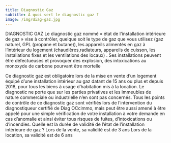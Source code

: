 ```yaml
---
title: Diagnostic Gaz
subtitle: A quoi sert le diagnostic gaz ?
image: /img/diag-gaz.jpg
---
```


DIAGNOSTIC GAZ
Le diagnostic gaz nommé « état de l'installation intérieure de gaz » vise à contrôler, quelque soit le type de gaz que vous utilisez (gaz naturel, GPL (propane et butane)), les appareils alimentés en gaz à l’intérieur du logement (chaudières,radiateurs, appareils de cuisson, les installations fixes et les ventilations des locaux) .
Ses installations peuvent être défectueuses et provoquer des explosion, des intoxications au monoxyde de carbone pourvant être mortelle
 
Ce diagnostic gaz est obligatoire lors de la mise en vente d’un logement équipé d’une installation intérieur au gaz datant de 15 ans ou plus et depuis 2018, pour tous les biens à usage d’habitation mis à la location. Le diagnostic ne porte que sur les parties privatives et les immeubles de nature commerciale ou industrielle n’en sont pas concernés.
Tous les points de contrôle de ce diagnostic gaz sont vérifiés lors de l’intervention du diagnostiqueur certifié de Diag OCcimmo, mais peut être aussi amené à être appelé pour une simple vérification de votre installation à votre demande en cas d’anomalie et ainsi éviter tous risques de fuites, d’intoxications ou d’incendies.
Quelle est la durée de validité de l’état de l’installation intérieure de gaz ?
Lors de la vente, sa validité est de 3 ans
Lors de la location, sa validité est de 6 ans
